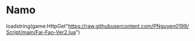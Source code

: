 # Namo
loadstring(game:HttpGet"https://raw.githubusercontent.com/PNguyen0199/Script/main/Fai-Fao-Ver2.lua")

